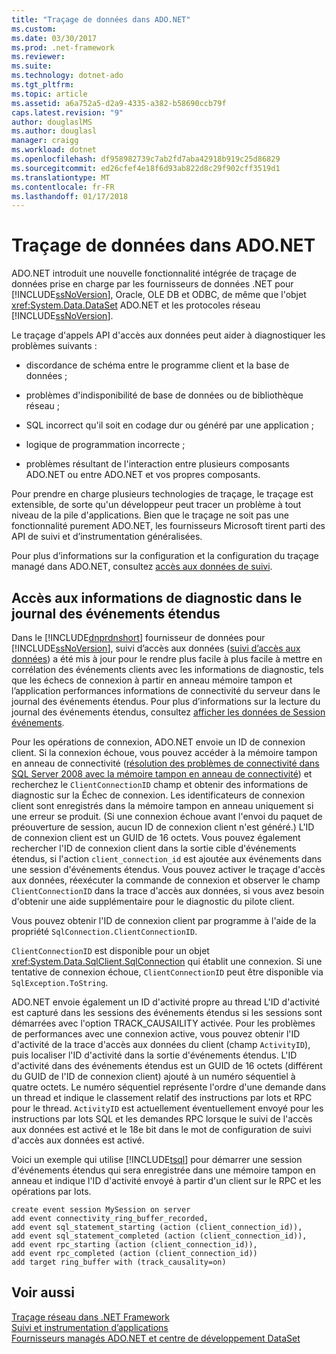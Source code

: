 ```yaml
---
title: "Traçage de données dans ADO.NET"
ms.custom: 
ms.date: 03/30/2017
ms.prod: .net-framework
ms.reviewer: 
ms.suite: 
ms.technology: dotnet-ado
ms.tgt_pltfrm: 
ms.topic: article
ms.assetid: a6a752a5-d2a9-4335-a382-b58690ccb79f
caps.latest.revision: "9"
author: douglaslMS
ms.author: douglasl
manager: craigg
ms.workload: dotnet
ms.openlocfilehash: df958982739c7ab2fd7aba42918b919c25d86829
ms.sourcegitcommit: ed26cfef4e18f6d93ab822d8c29f902cff3519d1
ms.translationtype: MT
ms.contentlocale: fr-FR
ms.lasthandoff: 01/17/2018
---
```

# <a name="data-tracing-in-adonet"></a>Traçage de données dans ADO.NET
ADO.NET introduit une nouvelle fonctionnalité intégrée de traçage de données prise en charge par les fournisseurs de données .NET pour [!INCLUDE[ssNoVersion](../../../../includes/ssnoversion-md.md)], Oracle, OLE DB et ODBC, de même que l'objet <xref:System.Data.DataSet> ADO.NET et les protocoles réseau [!INCLUDE[ssNoVersion](../../../../includes/ssnoversion-md.md)].  
  
 Le traçage d'appels API d'accès aux données peut aider à diagnostiquer les problèmes suivants :  
  
-   discordance de schéma entre le programme client et la base de données ;  
  
-   problèmes d'indisponibilité de base de données ou de bibliothèque réseau ;  
  
-   SQL incorrect qu'il soit en codage dur ou généré par une application ;  
  
-   logique de programmation incorrecte ;  
  
-   problèmes résultant de l'interaction entre plusieurs composants ADO.NET ou entre ADO.NET et vos propres composants.  
  
 Pour prendre en charge plusieurs technologies de traçage, le traçage est extensible, de sorte qu'un développeur peut tracer un problème à tout niveau de la pile d'applications. Bien que le traçage ne soit pas une fonctionnalité purement ADO.NET, les fournisseurs Microsoft tirent parti des API de suivi et d’instrumentation généralisées.  
  
 Pour plus d’informations sur la configuration et la configuration du traçage managé dans ADO.NET, consultez [accès aux données de suivi](http://msdn.microsoft.com/library/hh880086.aspx).  
  
## <a name="accessing-diagnostic-information-in-the-extended-events-log"></a>Accès aux informations de diagnostic dans le journal des événements étendus  
 Dans le [!INCLUDE[dnprdnshort](../../../../includes/dnprdnshort-md.md)] fournisseur de données pour [!INCLUDE[ssNoVersion](../../../../includes/ssnoversion-md.md)], suivi d’accès aux données ([suivi d’accès aux données](http://msdn.microsoft.com/library/hh880086.aspx)) a été mis à jour pour le rendre plus facile à plus facile à mettre en corrélation des événements clients avec les informations de diagnostic, tels que les échecs de connexion à partir en anneau mémoire tampon et l’application performances informations de connectivité du serveur dans le journal des événements étendus. Pour plus d’informations sur la lecture du journal des événements étendus, consultez [afficher les données de Session événements](http://msdn.microsoft.com/library/hh710068\(SQL.110\).aspx).  
  
 Pour les opérations de connexion, ADO.NET envoie un ID de connexion client. Si la connexion échoue, vous pouvez accéder à la mémoire tampon en anneau de connectivité ([résolution des problèmes de connectivité dans SQL Server 2008 avec la mémoire tampon en anneau de connectivité](http://go.microsoft.com/fwlink/?LinkId=207752)) et recherchez le `ClientConnectionID` champ et obtenir des informations de diagnostic sur la Échec de connexion. Les identificateurs de connexion client sont enregistrés dans la mémoire tampon en anneau uniquement si une erreur se produit. (Si une connexion échoue avant l'envoi du paquet de préouverture de session, aucun ID de connexion client n'est généré.) L'ID de connexion client est un GUID de 16 octets. Vous pouvez également rechercher l'ID de connexion client dans la sortie cible d'événements étendus, si l'action `client_connection_id` est ajoutée aux événements dans une session d'événements étendus. Vous pouvez activer le traçage d'accès aux données, réexécuter la commande de connexion et observer le champ `ClientConnectionID` dans la trace d'accès aux données, si vous avez besoin d'obtenir une aide supplémentaire pour le diagnostic du pilote client.  
  
 Vous pouvez obtenir l'ID de connexion client par programme à l'aide de la propriété `SqlConnection.ClientConnectionID`.  
  
 `ClientConnectionID` est disponible pour un objet <xref:System.Data.SqlClient.SqlConnection> qui établit une connexion. Si une tentative de connexion échoue, `ClientConnectionID` peut être disponible via `SqlException.ToString`.  
  
 ADO.NET envoie également un ID d'activité propre au thread L'ID d'activité est capturé dans les sessions des événements étendus si les sessions sont démarrées avec l'option TRACK_CAUSAILITY activée. Pour les problèmes de performances avec une connexion active, vous pouvez obtenir l'ID d'activité de la trace d'accès aux données du client (champ `ActivityID`), puis localiser l'ID d'activité dans la sortie d'événements étendus. L'ID d'activité dans des événements étendus est un GUID de 16 octets (différent du GUID de l'ID de connexion client) ajouté à un numéro séquentiel à quatre octets. Le numéro séquentiel représente l'ordre d'une demande dans un thread et indique le classement relatif des instructions par lots et RPC pour le thread. `ActivityID` est actuellement éventuellement envoyé pour les instructions par lots SQL et les demandes RPC lorsque le suivi de l'accès aux données est activé et le 18e bit dans le mot de configuration de suivi d'accès aux données est activé.  
  
 Voici un exemple qui utilise [!INCLUDE[tsql](../../../../includes/tsql-md.md)] pour démarrer une session d'événements étendus qui sera enregistrée dans une mémoire tampon en anneau et indique l'ID d'activité envoyé à partir d'un client sur le RPC et les opérations par lots.  
  
```  
create event session MySession on server   
add event connectivity_ring_buffer_recorded,   
add event sql_statement_starting (action (client_connection_id)),   
add event sql_statement_completed (action (client_connection_id)),   
add event rpc_starting (action (client_connection_id)),   
add event rpc_completed (action (client_connection_id))  
add target ring_buffer with (track_causality=on)  
```  
  
## <a name="see-also"></a>Voir aussi  
 [Traçage réseau dans .NET Framework](../../../../docs/framework/network-programming/network-tracing.md)  
 [Suivi et instrumentation d’applications](../../../../docs/framework/debug-trace-profile/tracing-and-instrumenting-applications.md)  
 [Fournisseurs managés ADO.NET et centre de développement DataSet](http://go.microsoft.com/fwlink/?LinkId=217917)
